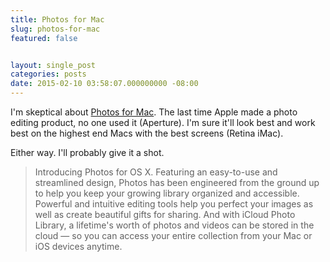 ```yaml
---
title: Photos for Mac
slug: photos-for-mac
featured: false


layout: single_post
categories: posts
date: 2015-02-10 03:58:07.000000000 -08:00
---
```


I'm skeptical about [Photos for Mac](http://www.apple.com/macos/photos). The last time Apple made a photo editing product, no one used it (Aperture). I'm sure it'll look best and work best on the highest end Macs with the best screens (Retina iMac).

Either way. I'll probably give it a shot.

> Introducing Photos for OS X. Featuring an easy-to-use and streamlined design, Photos has been engineered from the ground up to help you keep your growing library organized and accessible. Powerful and intuitive editing tools help you perfect your images as well as create beautiful gifts for sharing. And with iCloud Photo Library, a lifetime's worth of photos and videos can be stored in the cloud — so you can access your entire collection from your Mac or iOS devices anytime.

